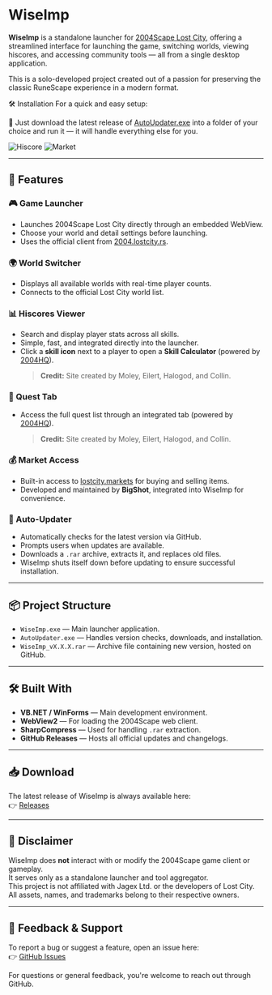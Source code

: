 # WiseImp

**WiseImp** is a standalone launcher for [2004Scape Lost City](https://2004.lostcity.rs/), offering a streamlined interface for launching the game, switching worlds, viewing hiscores, and accessing community tools — all from a single desktop application.

This is a solo-developed project created out of a passion for preserving the classic RuneScape experience in a modern format.

🛠 Installation
For a quick and easy setup:

🔄 Just download the latest release of [AutoUpdater.exe](https://github.com/CarnivoreInsaneRoss/WiseImp/releases/download/v1.0.2/AutoUpdater.exe) into a folder of your choice and run it — it will handle everything else for you.

![Hiscore](https://github.com/user-attachments/assets/0bf139fb-c0af-4838-84e7-0532b17c00e6)
![Market](https://github.com/user-attachments/assets/b2487784-d593-4984-b564-75898f5cc840)


---

## 🚀 Features

### 🎮 Game Launcher
- Launches 2004Scape Lost City directly through an embedded WebView.
- Choose your world and detail settings before launching.
- Uses the official client from [2004.lostcity.rs](https://2004.lostcity.rs/).

### 🌍 World Switcher
- Displays all available worlds with real-time player counts.
- Connects to the official Lost City world list.

### 📊 Hiscores Viewer
- Search and display player stats across all skills.
- Simple, fast, and integrated directly into the launcher.
- Click a **skill icon** next to a player to open a **Skill Calculator** (powered by [2004HQ](https://2004hq.com)).  
  > **Credit:** Site created by Moley, Eilert, Halogod, and Collin.

### 📜 Quest Tab
- Access the full quest list through an integrated tab (powered by [2004HQ](https://2004hq.com)).  
  > **Credit:** Site created by Moley, Eilert, Halogod, and Collin.

### 💰 Market Access
- Built-in access to [lostcity.markets](https://lostcity.markets) for buying and selling items.
- Developed and maintained by **BigShot**, integrated into WiseImp for convenience.

### 🔄 Auto-Updater
- Automatically checks for the latest version via GitHub.
- Prompts users when updates are available.
- Downloads a `.rar` archive, extracts it, and replaces old files.
- WiseImp shuts itself down before updating to ensure successful installation.

---

## 📦 Project Structure

- `WiseImp.exe` — Main launcher application.
- `AutoUpdater.exe` — Handles version checks, downloads, and installation.
- `WiseImp_vX.X.X.rar` — Archive file containing new version, hosted on GitHub.

---

## 🛠️ Built With

- **VB.NET / WinForms** — Main development environment.
- **WebView2** — For loading the 2004Scape web client.
- **SharpCompress** — Used for handling `.rar` extraction.
- **GitHub Releases** — Hosts all official updates and changelogs.

---

## 📥 Download

The latest release of WiseImp is always available here:  
👉 [Releases](https://github.com/CarnivoreInsaneRoss/WiseImp/releases)

---

## 🔐 Disclaimer

WiseImp does **not** interact with or modify the 2004Scape game client or gameplay.  
It serves only as a standalone launcher and tool aggregator.  
This project is not affiliated with Jagex Ltd. or the developers of Lost City.  
All assets, names, and trademarks belong to their respective owners.

---

## 🧠 Feedback & Support

To report a bug or suggest a feature, open an issue here:  
👉 [GitHub Issues](https://github.com/CarnivoreInsaneRoss/WiseImp/issues)

For questions or general feedback, you're welcome to reach out through GitHub.
